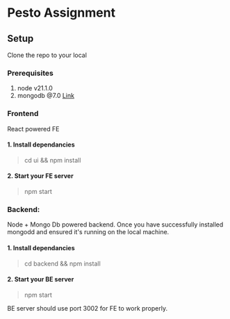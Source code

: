 # Pesto Assignment

## Setup

Clone the repo to your local

### Prerequisites

1. node v21.1.0
2. mongodb @7.0
   [Link](https://www.mongodb.com/docs/manual/administration/install-community/)

### Frontend

React powered FE

#### 1. Install dependancies

> cd ui && npm install

#### 2. Start your FE server

> npm start

### Backend:

Node + Mongo Db powered backend. Once you have successfully installed mongodd and ensured it's running on the local machine.

#### 1. Install dependancies

> cd backend && npm install

#### 2. Start your BE server

> npm start

BE server should use port 3002 for FE to work properly.
